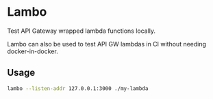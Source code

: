 # Lambo

Test API Gateway wrapped lambda functions locally.

Lambo can also be used to test API GW lambdas in CI without needing docker-in-docker.

## Usage

```bash
lambo --listen-addr 127.0.0.1:3000 ./my-lambda
```

